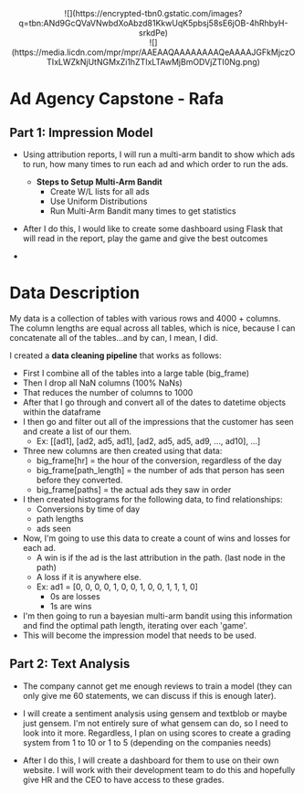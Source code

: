 <center>
![](https://encrypted-tbn0.gstatic.com/images?q=tbn:ANd9GcQVaVNwbdXoAbzd81KkwUqK5pbsj58sE6jOB-4hRhbyH-srkdPe)
</center>


<center>
![](https://media.licdn.com/mpr/mpr/AAEAAQAAAAAAAAQeAAAAJGFkMjczOTIxLWZkNjUtNGMxZi1hZTIxLTAwMjBmODVjZTI0Ng.png)
</center>

# Ad Agency Capstone - Rafa
**Part 1: Impression Model**
------------------------------
* Using attribution reports, I will run a multi-arm bandit to show which ads to run, how many times to run each ad and which order to run the ads.
	* **Steps to Setup Multi-Arm Bandit**
		* Create W/L lists for all ads
		* Use Uniform Distributions
		* Run Multi-Arm Bandit many times to get statistics

* After I do this, I would like to create some dashboard using Flask that will read in the report, play the game and give the best outcomes
*

# Data Description
My data is a collection of tables  with various rows and 4000 + columns.  The column lengths are equal across all tables, which is nice, because I can concatenate all of the tables...and by can, I mean, I did. 

I created a **data cleaning pipeline** that works as follows:
* First I combine all of the tables into a large table (big_frame)
* Then I drop all NaN columns (100% NaNs)
* That reduces the number of columns to 1000
* After that I go through and convert all of the dates to datetime objects within the dataframe
* I then go and filter out all of the impressions that the customer has seen and create a list of our them.
    - Ex: [[ad1], [ad2, ad5, ad1], [ad2, ad5, ad5, ad9, ..., ad10], ...]
* Three new columns are then created using that data:
    - big_frame[hr] = the hour of the conversion, regardless of the day
    - big_frame[path_length] = the number of ads that person has seen before they converted.
    - big_frame[paths] = the actual ads they saw in order 
* I then created histograms for the following data, to find relationships:
    - Conversions by time of day 
    - path lengths 
    - ads seen 
* Now, I'm going to use this data to create a count of wins and losses for each ad.  
    - A win is if the ad is the last attribution in the path. (last node in the path) 
    - A loss if it is anywhere else.
    - Ex: ad1 = [0, 0, 0, 0,  1, 0, 0, 1, 0, 0, 1, 1, 1, 0]
        + 0s are losses
        + 1s are wins 
* I'm then going to run a bayesian multi-arm bandit using this information and find the optimal path length, iterating over each 'game'. 
* This will become the impression model that needs to be used. 


**Part 2: Text Analysis**
------------------------------
* The company cannot get me enough reviews to train a model (they can only give me 60 statements, we can discuss if this is enough later).

* I will create a sentiment analysis using gensem and textblob or maybe just gensem.  I'm not entirely sure of what gensem can do, so I need to look into it more.  Regardless, I plan on using scores to create a grading system from 1 to 10 or 1 to 5 (depending on the companies needs)

* After I do this, I will create a dashboard for them to use on their own website.  I will work with their development team to do this and hopefully give HR and the CEO to have access to these grades. 
